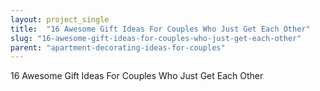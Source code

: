 ```yaml
---
layout: project_single
title:  "16 Awesome Gift Ideas For Couples Who Just Get Each Other"
slug: "16-awesome-gift-ideas-for-couples-who-just-get-each-other"
parent: "apartment-decorating-ideas-for-couples"
---
```

16 Awesome Gift Ideas For Couples Who Just Get Each Other